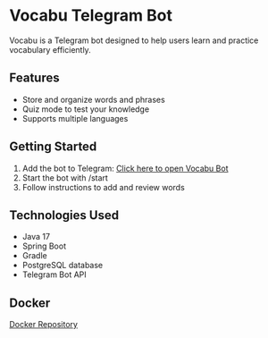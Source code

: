 # Vocabu Telegram Bot

Vocabu is a Telegram bot designed to help users learn and practice vocabulary efficiently.

## Features

- Store and organize words and phrases
- Quiz mode to test your knowledge
- Supports multiple languages

## Getting Started

1. Add the bot to Telegram: [Click here to open Vocabu Bot](https://t.me/eng_vocabu_bot)
2. Start the bot with /start
3. Follow instructions to add and review words

## Technologies Used

- Java 17
- Spring Boot
- Gradle
- PostgreSQL database
- Telegram Bot API

## Docker

[Docker Repository](https://hub.docker.com/repository/docker/mrkotuk/vocabu-bot/general)
